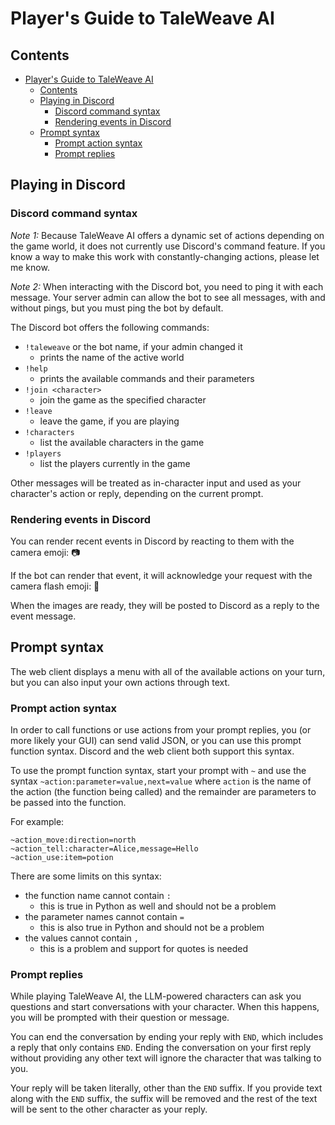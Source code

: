 # Player's Guide to TaleWeave AI

## Contents

- [Player's Guide to TaleWeave AI](#players-guide-to-taleweave-ai)
  - [Contents](#contents)
  - [Playing in Discord](#playing-in-discord)
    - [Discord command syntax](#discord-command-syntax)
    - [Rendering events in Discord](#rendering-events-in-discord)
  - [Prompt syntax](#prompt-syntax)
    - [Prompt action syntax](#prompt-action-syntax)
    - [Prompt replies](#prompt-replies)

## Playing in Discord

### Discord command syntax

*Note 1:* Because TaleWeave AI offers a dynamic set of actions depending on the game world, it does not currently use
Discord's command feature. If you know a way to make this work with constantly-changing actions, please let me know.

*Note 2:* When interacting with the Discord bot, you need to ping it with each message. Your server admin can allow the
bot to see all messages, with and without pings, but you must ping the bot by default.

The Discord bot offers the following commands:

- `!taleweave` or the bot name, if your admin changed it
  - prints the name of the active world
- `!help`
  - prints the available commands and their parameters
- `!join <character>`
  - join the game as the specified character
- `!leave`
  - leave the game, if you are playing
- `!characters`
  - list the available characters in the game
- `!players`
  - list the players currently in the game

Other messages will be treated as in-character input and used as your character's action or reply, depending on the
current prompt.

### Rendering events in Discord

You can render recent events in Discord by reacting to them with the camera emoji: 📷

If the bot can render that event, it will acknowledge your request with the camera flash emoji: 📸

When the images are ready, they will be posted to Discord as a reply to the event message.

## Prompt syntax

The web client displays a menu with all of the available actions on your turn, but you can also input your own actions
through text.

### Prompt action syntax

In order to call functions or use actions from your prompt replies, you (or more likely your GUI) can send valid JSON,
or you can use this prompt function syntax. Discord and the web client both support this syntax.

To use the prompt function syntax, start your prompt with `~` and use the syntax `~action:parameter=value,next=value`
where `action` is the name of the action (the function being called) and the remainder are parameters to be passed into
the function.

For example:

```none
~action_move:direction=north
~action_tell:character=Alice,message=Hello
~action_use:item=potion
```

There are some limits on this syntax:

- the function name cannot contain `:`
  - this is true in Python as well and should not be a problem
- the parameter names cannot contain `=`
  - this is also true in Python and should not be a problem
- the values cannot contain `,`
  - this is a problem and support for quotes is needed

### Prompt replies

While playing TaleWeave AI, the LLM-powered characters can ask you questions and start conversations with your
character. When this happens, you will be prompted with their question or message.

You can end the conversation by ending your reply with `END`, which includes a reply that only contains `END`.
Ending the conversation on your first reply without providing any other text will ignore the character that was
talking to you.

Your reply will be taken literally, other than the `END` suffix. If you provide text along with the `END` suffix,
the suffix will be removed and the rest of the text will be sent to the other character as your reply.
